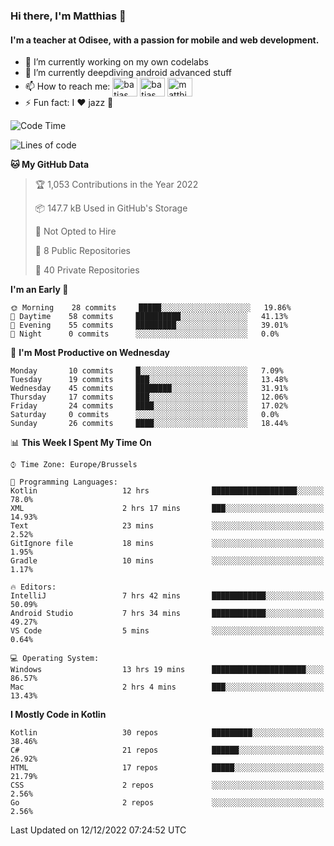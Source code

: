### Hi there, I'm Matthias 👋

#### I'm a teacher at Odisee, with a passion for mobile and web development.

- 🔭 I’m currently working on my own codelabs
- 🌱 I’m currently deepdiving android advanced stuff
- 📫 How to reach me: <a href="https://dev.to/batjas" target="_blank"><img align="center" src="https://raw.githubusercontent.com/rahuldkjain/github-profile-readme-generator/master/src/images/icons/Social/devto.svg" alt="batjas" height="30" width="40" /></a>
<a href="https://twitter.com/batjas" target="_blank"><img align="center" src="https://raw.githubusercontent.com/rahuldkjain/github-profile-readme-generator/master/src/images/icons/Social/twitter.svg" alt="batjas" height="30" width="40" /></a>
<a href="https://linkedin.com/in/matthiasdruwé" target="_blank"><img align="center" src="https://raw.githubusercontent.com/rahuldkjain/github-profile-readme-generator/master/src/images/icons/Social/linked-in-alt.svg" alt="matthiasdruwé" height="30" width="40" /></a>
- ⚡ Fun fact: I ❤ jazz 🎷


<!--START_SECTION:waka-->
![Code Time](http://img.shields.io/badge/Code%20Time-585%20hrs%2059%20mins-blue)

![Lines of code](https://img.shields.io/badge/From%20Hello%20World%20I%27ve%20Written-219%20Thousand%20lines%20of%20code-blue)

**🐱 My GitHub Data** 

> 🏆 1,053 Contributions in the Year 2022
 > 
> 📦 147.7 kB Used in GitHub's Storage 
 > 
> 🚫 Not Opted to Hire
 > 
> 📜 8 Public Repositories 
 > 
> 🔑 40 Private Repositories  
 > 
**I'm an Early 🐤** 

```text
🌞 Morning    28 commits     █████░░░░░░░░░░░░░░░░░░░░   19.86% 
🌆 Daytime    58 commits     ██████████░░░░░░░░░░░░░░░   41.13% 
🌃 Evening    55 commits     █████████░░░░░░░░░░░░░░░░   39.01% 
🌙 Night      0 commits      ░░░░░░░░░░░░░░░░░░░░░░░░░   0.0%

```
📅 **I'm Most Productive on Wednesday** 

```text
Monday       10 commits     █░░░░░░░░░░░░░░░░░░░░░░░░   7.09% 
Tuesday      19 commits     ███░░░░░░░░░░░░░░░░░░░░░░   13.48% 
Wednesday    45 commits     ████████░░░░░░░░░░░░░░░░░   31.91% 
Thursday     17 commits     ███░░░░░░░░░░░░░░░░░░░░░░   12.06% 
Friday       24 commits     ████░░░░░░░░░░░░░░░░░░░░░   17.02% 
Saturday     0 commits      ░░░░░░░░░░░░░░░░░░░░░░░░░   0.0% 
Sunday       26 commits     ████░░░░░░░░░░░░░░░░░░░░░   18.44%

```


📊 **This Week I Spent My Time On** 

```text
⌚︎ Time Zone: Europe/Brussels

💬 Programming Languages: 
Kotlin                   12 hrs              ███████████████████░░░░░░   78.0% 
XML                      2 hrs 17 mins       ███░░░░░░░░░░░░░░░░░░░░░░   14.93% 
Text                     23 mins             ░░░░░░░░░░░░░░░░░░░░░░░░░   2.52% 
GitIgnore file           18 mins             ░░░░░░░░░░░░░░░░░░░░░░░░░   1.95% 
Gradle                   10 mins             ░░░░░░░░░░░░░░░░░░░░░░░░░   1.17%

🔥 Editors: 
IntelliJ                 7 hrs 42 mins       ████████████░░░░░░░░░░░░░   50.09% 
Android Studio           7 hrs 34 mins       ████████████░░░░░░░░░░░░░   49.27% 
VS Code                  5 mins              ░░░░░░░░░░░░░░░░░░░░░░░░░   0.64%

💻 Operating System: 
Windows                  13 hrs 19 mins      █████████████████████░░░░   86.57% 
Mac                      2 hrs 4 mins        ███░░░░░░░░░░░░░░░░░░░░░░   13.43%

```

**I Mostly Code in Kotlin** 

```text
Kotlin                   30 repos            █████████░░░░░░░░░░░░░░░░   38.46% 
C#                       21 repos            ██████░░░░░░░░░░░░░░░░░░░   26.92% 
HTML                     17 repos            █████░░░░░░░░░░░░░░░░░░░░   21.79% 
CSS                      2 repos             ░░░░░░░░░░░░░░░░░░░░░░░░░   2.56% 
Go                       2 repos             ░░░░░░░░░░░░░░░░░░░░░░░░░   2.56%

```



 Last Updated on 12/12/2022 07:24:52 UTC
<!--END_SECTION:waka-->
